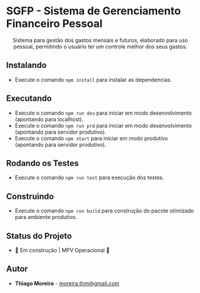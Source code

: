 # SGFP - Sistema de Gerenciamento Financeiro Pessoal

<p align="center">Sistema para gestão dos gastos mensais e futuros, elaborado para uso pessoal, permitindo o usuário ter um controle melhor dos seus gastos.</p>

## Instalando

- Execute o comando `npm install` para instalar as dependencias.

## Executando

- Execute o comando `npm run dev` para iniciar em modo desenvolvimento (apontando para localhost).
- Execute o comando `npm run prd` para iniciar em modo desenvolvimento (apontando para servidor produtivo).
- Execute o comando `npm start` para iniciar em modo produtivo (apontando para servidor produtivo).

## Rodando os Testes

- Execute o comando `npm run test` para execução dos testes.

## Construindo

- Execute o comando `npm run build` para construção do pacote otimizado para ambiente produtivo.

## Status do Projeto

- 🚀 Em construção | MPV Operacional 🚀

## Autor

- **Thiago Moreira** - moreira.thm@gmail.com
